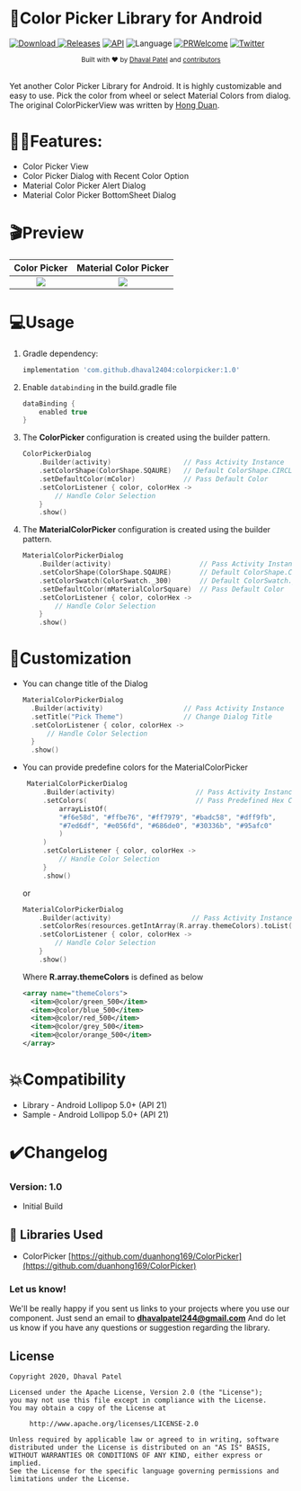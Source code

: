 # 🎨Color Picker Library for Android

[![Download](https://api.bintray.com/packages/dhaval2404/maven/colorpicker/images/download.svg) ](https://bintray.com/dhaval2404/maven/colorpicker/_latestVersion)
[![Releases](https://img.shields.io/github/release/dhaval2404/colorpicker/all.svg?style=flat-square)](https://github.com/Dhaval2404/ColorPicker/releases)
[![API](https://img.shields.io/badge/API-21%2B-brightgreen.svg?style=flat)](https://android-arsenal.com/api?level=21)
![Language](https://img.shields.io/badge/language-Kotlin-orange.svg)
[![PRWelcome](https://img.shields.io/badge/PRs-welcome-brightgreen.svg)](https://github.com/Dhaval2404/ColorPicker)
[![Twitter](https://img.shields.io/twitter/url/https/github.com/Dhaval2404/ImagePicker.svg?style=social)](https://twitter.com/intent/tweet?text=Checkout%20the%20ColorPicker%20library%20for%20android.%20https%3A%2F%2Fgithub.com%2FDhaval2404%2FColorPicker%20)

<div align="center">
  <sub>Built with ❤︎ by
  <a href="https://twitter.com/Dhaval2404">Dhaval Patel</a> and
  <a href="https://github.com/dhaval2404/colorpicker/graphs/contributors">
    contributors
  </a>
</div>
<br/>

Yet another Color Picker Library for Android. It is highly customizable and easy to use. Pick the color from wheel or select Material Colors from dialog. The original ColorPickerView was written by [Hong Duan](https://github.com/duanhong169/ColorPicker).

# 🐱‍🏍Features:

* Color Picker View
* Color Picker Dialog with Recent Color Option
* Material Color Picker Alert Dialog
* Material Color Picker BottomSheet Dialog

# 🎬Preview


   Color Picker    |         Material Color Picker      |
:-------------------------:|:-------------------------:
![](https://github.com/Dhaval2404/ColorPicker/blob/master/art/colorpicker_demo.gif)  |  ![](https://github.com/Dhaval2404/ColorPicker/blob/master/art/materialcolorpicker_demo.gif)

# 💻Usage


1. Gradle dependency:

	```groovy
	implementation 'com.github.dhaval2404:colorpicker:1.0'
	```

2. Enable `databinding` in the build.gradle file

    ```groovy
    dataBinding {
        enabled true
    }
    ```

4. The **ColorPicker** configuration is created using the builder pattern.

	```kotlin
    ColorPickerDialog
        .Builder(activity)        			// Pass Activity Instance
        .setColorShape(ColorShape.SQAURE)   // Default ColorShape.CIRCLE
        .setDefaultColor(mColor)        	// Pass Default Color
        .setColorListener { color, colorHex ->
        	// Handle Color Selection
        }
        .show()
    ```

5. The **MaterialColorPicker** configuration is created using the builder pattern.

	```kotlin
    MaterialColorPickerDialog
        .Builder(activity)        				// Pass Activity Instance
        .setColorShape(ColorShape.SQAURE)   	// Default ColorShape.CIRCLE
        .setColorSwatch(ColorSwatch._300)   	// Default ColorSwatch._500
        .setDefaultColor(mMaterialColorSquare) 	// Pass Default Color
        .setColorListener { color, colorHex ->
       		// Handle Color Selection
        }
        .show()
    ```

# 🎨Customization

 *  You can change title of the Dialog
    ```kotlin
    MaterialColorPickerDialog
      .Builder(activity)        			// Pass Activity Instance
      .setTitle("Pick Theme")               // Change Dialog Title
      .setColorListener { color, colorHex ->
          // Handle Color Selection
      }
      .show()
    ```

 *  You can provide predefine colors for the MaterialColorPicker

     ```kotlin
      MaterialColorPickerDialog
          .Builder(activity)        			// Pass Activity Instance
          .setColors(							// Pass Predefined Hex Color
              arrayListOf(
              "#f6e58d", "#ffbe76", "#ff7979", "#badc58", "#dff9fb",
              "#7ed6df", "#e056fd", "#686de0", "#30336b", "#95afc0"
              )
          )
          .setColorListener { color, colorHex ->
              // Handle Color Selection
          }
          .show()
      ```

      or

      ```kotlin
      MaterialColorPickerDialog
          .Builder(activity)        			// Pass Activity Instance
          .setColorRes(resources.getIntArray(R.array.themeColors).toList()) // Pass Predefined Hex Color
          .setColorListener { color, colorHex ->
              // Handle Color Selection
          }
          .show()
      ```

      Where **R.array.themeColors** is defined as  below

      ```xml
      <array name="themeColors">
        <item>@color/green_500</item>
        <item>@color/blue_500</item>
        <item>@color/red_500</item>
        <item>@color/grey_500</item>
        <item>@color/orange_500</item>
      </array>
      ```

# 💥Compatibility

  * Library - Android Lollipop 5.0+ (API 21)
  * Sample - Android Lollipop 5.0+ (API 21)

# ✔️Changelog

### Version: 1.0

  * Initial Build

## 📃 Libraries Used
* ColorPicker [https://github.com/duanhong169/ColorPicker](https://github.com/duanhong169/ColorPicker)

### Let us know!

We'll be really happy if you sent us links to your projects where you use our component. Just send an email to **dhavalpatel244@gmail.com** And do let us know if you have any questions or suggestion regarding the library.

## License

    Copyright 2020, Dhaval Patel

    Licensed under the Apache License, Version 2.0 (the "License");
    you may not use this file except in compliance with the License.
    You may obtain a copy of the License at

         http://www.apache.org/licenses/LICENSE-2.0

    Unless required by applicable law or agreed to in writing, software
    distributed under the License is distributed on an "AS IS" BASIS,
    WITHOUT WARRANTIES OR CONDITIONS OF ANY KIND, either express or implied.
    See the License for the specific language governing permissions and
    limitations under the License.
